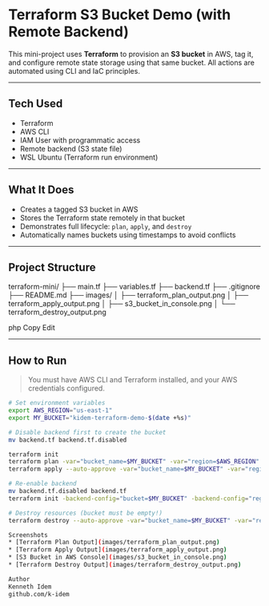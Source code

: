 # Terraform S3 Bucket Demo (with Remote Backend)

This mini-project uses **Terraform** to provision an **S3 bucket** in AWS, tag it, and configure remote state storage using that same bucket. All actions are automated using CLI and IaC principles.

---

## Tech Used

- Terraform
- AWS CLI
- IAM User with programmatic access
- Remote backend (S3 state file)
- WSL Ubuntu (Terraform run environment)

---

## What It Does

- Creates a tagged S3 bucket in AWS
- Stores the Terraform state remotely in that bucket
- Demonstrates full lifecycle: `plan`, `apply`, and `destroy`
- Automatically names buckets using timestamps to avoid conflicts

---

## Project Structure

terraform-mini/
├── main.tf
├── variables.tf
├── backend.tf
├── .gitignore
├── README.md
├── images/
│ ├── terraform_plan_output.png
│ ├── terraform_apply_output.png
│ ├── s3_bucket_in_console.png
│ └── terraform_destroy_output.png

php
Copy
Edit

---

## How to Run

> You must have AWS CLI and Terraform installed, and your AWS credentials configured.

```bash
# Set environment variables
export AWS_REGION="us-east-1"
export MY_BUCKET="kidem-terraform-demo-$(date +%s)"

# Disable backend first to create the bucket
mv backend.tf backend.tf.disabled

terraform init
terraform plan -var="bucket_name=$MY_BUCKET" -var="region=$AWS_REGION"
terraform apply --auto-approve -var="bucket_name=$MY_BUCKET" -var="region=$AWS_REGION"

# Re-enable backend
mv backend.tf.disabled backend.tf
terraform init -backend-config="bucket=$MY_BUCKET" -backend-config="region=$AWS_REGION"

# Destroy resources (bucket must be empty!)
terraform destroy --auto-approve -var="bucket_name=$MY_BUCKET" -var="region=$AWS_REGION"

Screenshots
* [Terraform Plan Output](images/terraform_plan_output.png)
* [Terraform Apply Output](images/terraform_apply_output.png)
* [S3 Bucket in AWS Console](images/s3_bucket_in_console.png)
* [Terraform Destroy Output](images/terraform_destroy_output.png)

Author
Kenneth Idem
github.com/k-idem

